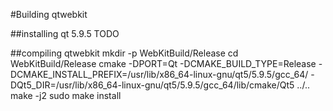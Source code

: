#Building qtwebkit

##installing qt 5.9.5
TODO

##compiling qtwebkit
    mkdir -p WebKitBuild/Release
    cd WebKitBuild/Release
    cmake -DPORT=Qt -DCMAKE_BUILD_TYPE=Release -DCMAKE_INSTALL_PREFIX=/usr/lib/x86_64-linux-gnu/qt5/5.9.5/gcc_64/ -DQt5_DIR=/usr/lib/x86_64-linux-gnu/qt5/5.9.5/gcc_64/lib/cmake/Qt5 ../..
make -j2
    sudo make install
